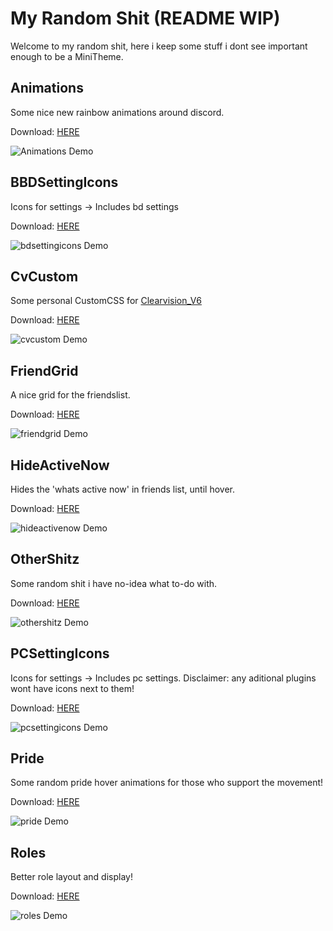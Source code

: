 # My Random Shit (README WIP)
Welcome to my random shit, here i keep some stuff i dont see important enough to be a MiniTheme.

## Animations
Some nice new rainbow animations around discord.

Download: [HERE](https://xcruxiex.github.io/BBDThemes/random/animation.css)

![Animations Demo](https://.png)

## BBDSettingIcons
Icons for settings → Includes bd settings

Download: [HERE](https://xcruxiex.github.io/BBDThemes/random/bdsettingicons.css)

![bdsettingicons Demo](https://.png)

## CvCustom
Some personal CustomCSS for [Clearvision_V6](https://github.com/ClearVision/ClearVision-v6)

Download: [HERE](https://xcruxiex.github.io/BBDThemes/random/cvcustom.css)

![cvcustom Demo](https://.png)

## FriendGrid
A nice grid for the friendslist.

Download: [HERE](https://xcruxiex.github.io/BBDThemes/random/friendgrid.css)

![friendgrid Demo](https://.png)

## HideActiveNow
Hides the 'whats active now' in friends list, until hover.

Download: [HERE](https://xcruxiex.github.io/BBDThemes/random/hideactivenow.css)

![hideactivenow Demo](https://.png)

## OtherShitz
Some random shit i have no-idea what to-do with.

Download: [HERE](https://xcruxiex.github.io/BBDThemes/random/othershitz.css)

![othershitz Demo](https://.png)

## PCSettingIcons
Icons for settings → Includes pc settings. Disclaimer: any aditional plugins wont have icons next to them!

Download: [HERE](https://xcruxiex.github.io/BBDThemes/random/pcsettingicons.css)

![pcsettingicons Demo](https://.png)

## Pride
Some random pride hover animations for those who support the movement!

Download: [HERE](https://xcruxiex.github.io/BBDThemes/random/pride.css)

![pride Demo]()

## Roles
Better role layout and display!

Download: [HERE](https://xcruxiex.github.io/BBDThemes/random/roles.css)

![roles Demo](https://.png)
